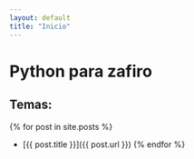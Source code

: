```yaml
---
layout: default
title: "Inicio"
---
```


# Python para zafiro

## Temas:

{% for post in site.posts %}
- [{{ post.title }}]({{ post.url }})
{% endfor %}


